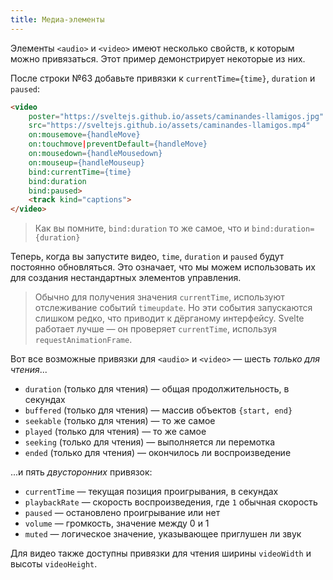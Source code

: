 ```yaml
---
title: Медиа-элементы
---
```


Элементы `<audio>` и `<video>` имеют несколько свойств, к которым можно привязаться. Этот пример демонстрирует некоторые из них.

После строки №63 добавьте привязки к `currentTime={time}`, `duration` и `paused`:

```html
<video
	poster="https://sveltejs.github.io/assets/caminandes-llamigos.jpg"
	src="https://sveltejs.github.io/assets/caminandes-llamigos.mp4"
	on:mousemove={handleMove}
	on:touchmove|preventDefault={handleMove}
	on:mousedown={handleMousedown}
	on:mouseup={handleMouseup}
	bind:currentTime={time}
	bind:duration
	bind:paused>
	<track kind="captions">
</video>
```

> Как вы помните, `bind:duration` то же самое, что и `bind:duration={duration}`

Теперь, когда вы запустите видео, `time`, `duration` и `paused` будут постоянно обновляться. Это означает, что мы можем использовать их для создания нестандартных элементов управления.

> Обычно для получения значения `currentTime`, используют отслеживание событий
> `timeupdate`. Но эти события запускаются слишком редко, что приводит к
> дёрганому интерфейсу. Svelte работает лучше — он проверяет `currentTime`,
> используя `requestAnimationFrame`.

Вот все возможные привязки для `<audio>` и `<video>` — шесть _только для чтения_...

- `duration` (только для чтения) — общая продолжительность, в секундах
- `buffered` (только для чтения) — массив объектов `{start, end}`
- `seekable` (только для чтения) — то же самое
- `played` (только для чтения) — то же самое
- `seeking` (только для чтения) — выполняется ли перемотка
- `ended` (только для чтения) — окончилось ли воспроизведение

...и пять _двусторонних_ привязок:

- `currentTime` — текущая позиция проигрывания, в секундах
- `playbackRate` — скорость воспроизведения, где `1` обычная скорость
- `paused` — остановлено проигрывание или нет
- `volume` — громкость, значение между 0 и 1
- `muted` — логическое значение, указывающее приглушен ли звук

Для видео также доступны привязки для чтения ширины `videoWidth` и высоты `videoHeight`.
